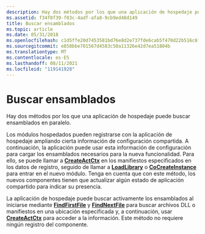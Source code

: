 ```yaml
---
description: Hay dos métodos por los que una aplicación de hospedaje puede buscar ensamblados en paralelo.
ms.assetid: f34f8f39-f03c-4adf-afa8-9cb9ed48d149
title: Buscar ensamblados
ms.topic: article
ms.date: 05/31/2018
ms.openlocfilehash: c1d5ffe20d7453581bd76e8d2e737fde6cab5f470d22b516c6fc28a7182e9382
ms.sourcegitcommit: e858bbe701567d4583c50a11326e42d7ea51804b
ms.translationtype: MT
ms.contentlocale: es-ES
ms.lasthandoff: 08/11/2021
ms.locfileid: "119141928"
---
```

# <a name="searching-for-assemblies"></a>Buscar ensamblados

Hay dos métodos por los que una aplicación de hospedaje puede buscar ensamblados en paralelo.

Los módulos hospedados pueden registrarse con la aplicación de hospedaje ampliando cierta información de configuración compartida. A continuación, la aplicación puede usar esta información de configuración para cargar los ensamblados necesarios para la nueva funcionalidad. Para ello, se puede llamar a [**CreateActCtx**](/windows/desktop/api/Winbase/nf-winbase-createactctxa) en los manifiestos especificados en los datos de registro, seguido de llamar a [**LoadLibrary**](/windows/desktop/api/libloaderapi/nf-libloaderapi-loadlibrarya) o [**CoCreateInstance**](/windows/win32/api/combaseapi/nf-combaseapi-cocreateinstance) para entrar en el nuevo módulo. Tenga en cuenta que con este método, los nuevos componentes tienen que actualizar algún estado de aplicación compartido para indicar su presencia.

La aplicación de hospedaje puede buscar activamente los ensamblados al iniciarse mediante [**FindFirstFile**](/windows/desktop/api/fileapi/nf-fileapi-findfirstfilea) y [**FindNextFile**](/windows/desktop/api/fileapi/nf-fileapi-findnextfilea) para buscar archivos DLL o manifiestos en una ubicación especificada y, a continuación, usar [**CreateActCtx**](/windows/desktop/api/Winbase/nf-winbase-createactctxa) para acceder a la información. Este método no requiere ningún registro del componente.

 

 
